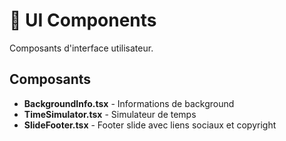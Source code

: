 # 🎨 UI Components

Composants d'interface utilisateur.

## Composants

- **BackgroundInfo.tsx** - Informations de background
- **TimeSimulator.tsx** - Simulateur de temps
- **SlideFooter.tsx** - Footer slide avec liens sociaux et copyright
